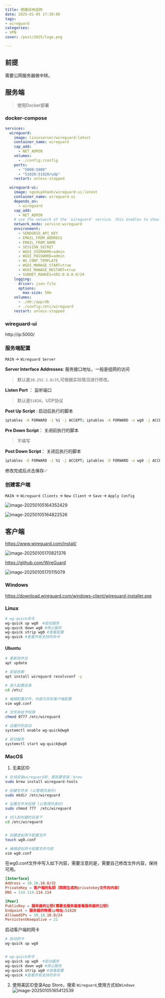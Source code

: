 ```yaml
---
title: 搭建异地组网
date: 2025-01-05 17:30:00
tags:
- wireguard
categories:
- VPN
cover: /post/2025/logo.png

---
```



## 前提

需要公网服务器做中转。

## 服务端

> 使用Docker部署

### docker-compose

```yaml
services:
  wireguard:
    image: linuxserver/wireguard:latest
    container_name: wireguard
    cap_add:
      - NET_ADMIN
    volumes:
      - ./config:/config
    ports:
      - "5000:5000"
      - "51820:51820/udp"
    restart: unless-stopped

  wireguard-ui:
    image: ngoduykhanh/wireguard-ui:latest
    container_name: wireguard-ui
    depends_on:
      - wireguard
    cap_add:
      - NET_ADMIN
    # use the network of the 'wireguard' service. this enables to show active clients in the status page
    network_mode: service:wireguard
    environment:
      - SENDGRID_API_KEY
      - EMAIL_FROM_ADDRESS
      - EMAIL_FROM_NAME
      - SESSION_SECRET
      - WGUI_USERNAME=admin
      - WGUI_PASSWORD=admin
      - WG_CONF_TEMPLATE
      - WGUI_MANAGE_START=true
      - WGUI_MANAGE_RESTART=true
      - SUBNET_RANGES=SR2:8.8.0.0/24
    logging:
      driver: json-file
      options:
        max-size: 50m
    volumes:
      - ./db:/app/db
      - ./config:/etc/wireguard
    restart: unless-stopped
```

### wireguard-ui

http://ip:5000/



### 服务端配置

`MAIN` -> `Wireguard Server` 



**Server Interface Addresses**:  服务接口地址，一般是组网的访问

> 默认是`10.252.1.0/25`,可根据实际情况进行修改。



**Listen Port** ： 监听端口

>默认是`51820`，UDP协议



**Post Up Script** : 启动后执行的脚本

```bash
iptables -A FORWARD -i %1 -j ACCEPT; iptables -A FORWARD -o wg0 -j ACCEPT; iptables -t nat -A POSTROUTING -o eth+ -j MASQUERADE
```



**Pre Down Script**： 关闭前执行的脚本

>不填写



**Post Down Script**： 关闭后执行的脚本

```bash
iptables -D FORWARD -i %1 -j ACCEPT; iptables -D FORWARD -o wg0 -j ACCEPT; iptables -t nat -D POSTROUTING -o eth+ -j MASQUERADE
```



修改完成后点击保存✅



### 创建客户端

`MAIN` -> `Wireguard Clients` -> `New Client` -> `Save` -> `Apply Config`



 ![image-20250105164352429](image-20250105164352429.png)



![image-20250105164822526](image-20250105164822526.png)



## 客户端

https://www.wireguard.com/install/



![image-20250105170821376](image-20250105170821376.png)



https://github.com/WireGuard



![image-20250105170115079](image-20250105170115079.png)

### Windows

https://download.wireguard.com/windows-client/wireguard-installer.exe



### Linux

```sh
# wg-quick命令
wg-quick up wg0  #启动服务
wg-quick down wg0 #停止服务
wg-quick strip wg0 #查看配置
wg-quick #查看所有支持的命令
```

#### Ubuntu 

```sh
# 更新软件包
apt update 

# 安装依赖
apt install wireguard resolvconf -y

# 进入配置目录
cd /etc/

# 编辑配置文件，内容为实际客户端配置
vim wg0.conf

# 文件夹给予权限
chmod 0777 /etc/wireguard

# 设置开机启动
systemctl enable wg-quick@wg0

# 启动服务
systemctl start wg-quick@wg0

```

### MacOS

1. 无美区ID

```sh
# 在线安装wireguard软，提前要安装：brew
sudo brew install wireguard-tools

# 创建文件夹 (以管理员身份)
sudo mkdir /etc/wireguard

# 设置文件夹权限 (以管理员身份)
sudo chmod 777  /etc/wireguard

# 切入到创建的目录下
cd /etc/wireguard


# 创建虚拟网卡配置文件
touch wg0.conf

# 编辑虚拟网卡配置文件内容
vim wg0.conf
```

在wg0.conf文件中写入如下内容，需要注意的是，需要自己修改文件内容，保持可用。

```conf
[Interface]
Address = 10.10.10.8/32
PrivateKey = 客户端的私钥（刚刚生成的privatekey文件的内容）
DNS = 114.114.114.114

[Peer]
PublicKey = 服务器的公钥(需要去服务器查看服务器的公钥)
Endpoint = 服务器的物理ip地址:51820
AllowedIPs = 10.10.10.0/24
PersistentKeepalive = 21

```

启动客户端的网卡

```sh
# 启动网卡
wg-quick up wg0
```

```sh

# wg-quick命令
wg-quick up wg0  #启动服务
wg-quick down wg0 #停止服务
wg-quick strip wg0 #查看配置
wg-quick #查看所有支持的命令
```





2. 使用美区ID登录App Store，搜索 `Wireguard`,使用方式如`Windows`![image-20250105165412539](image-20250105165412539.png)
